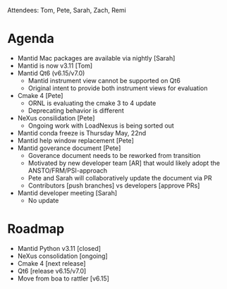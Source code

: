 Attendees: Tom, Pete, Sarah, Zach, Remi

# Agenda
- Mantid Mac packages are available via nightly [Sarah]
- Mantid is now v3.11 [Tom]
- Mantid Qt6 (v6.15/v7.0)
  - Mantid instrument view cannot be supported on Qt6
  - Original intent to provide both instrument views for evaluation
- Cmake 4 [Pete]
   - ORNL is evaluating the cmake 3 to 4 update
   - Deprecating behavior is different
- NeXus consilidation [Pete]
   - Ongoing work with LoadNexus is being sorted out
- Mantid conda freeze is Thursday May, 22nd
- Mantid help window replacement [Pete]
- Mantid goverance document [Pete]
   - Goverance document needs to be reworked from transition
   - Motivated by new developer team [AR] that would likely adopt the ANSTO/FRM/PSI-approach
   - Pete and Sarah will collaboratively update the document via PR
   - Contributors [push branches] vs developers [approve PRs]
- Mantid developer meeting [Sarah]
   - No update

# Roadmap
- Mantid Python v3.11 [closed]
- NeXus consolidation [ongoing]
- Cmake 4 [next release]
- Qt6 [release v6.15/v7.0]
- Move from boa to rattler [v6.15]
